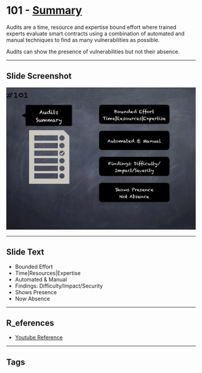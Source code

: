# 101 - [Summary](Summary.md) 

Audits are a time, resource and expertise bound effort where trained experts evaluate smart contracts using a combination of automated and manual techniques to find as many vulnerabilities as possible. 

Audits can show the presence of vulnerabilities but not their absence.
___
## Slide Screenshot
![101.jpg](../../images/6.%20Audit%20Techniques%20and%20Tools%20101/101.jpg)
___
## Slide Text
- Bounded Effort
- Time|Resources|Expertise
- Automated & Manual
- Findings: Difficulty/Impact/Security
- Shows Presence
- Now Absence
___
## R_eferences

- [Youtube Reference](https://youtu.be/dgITqd3mkDk?t=2130)
___
## Tags